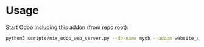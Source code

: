 # Usage

Start Odoo including this addon (from repo root):

```bash
python3 scripts/nix_odoo_web_server.py --db-name mydb --addon website_sale_stock
```
